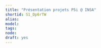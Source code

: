 ```yaml
---
title: "Présentation projets P5i @ INSA"
shortid: S1_Dp6rTW
alias: 
model: 
tags: 
node: 
draft: yes
--- 
```

 
